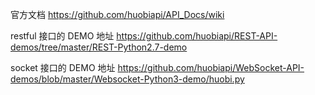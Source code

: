 

官方文档
https://github.com/huobiapi/API_Docs/wiki

restful 接口的 DEMO 地址
https://github.com/huobiapi/REST-API-demos/tree/master/REST-Python2.7-demo

socket 接口的 DEMO 地址
https://github.com/huobiapi/WebSocket-API-demos/blob/master/Websocket-Python3-demo/huobi.py

